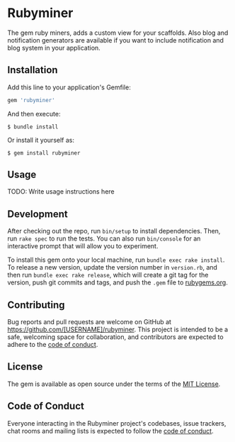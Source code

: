 # Rubyminer

The gem ruby miners, adds a custom view for your scaffolds. Also blog and notification generators are available if you want to include notification and blog system in your application.

## Installation

Add this line to your application's Gemfile:

```ruby
gem 'rubyminer'
```

And then execute:

    $ bundle install

Or install it yourself as:

    $ gem install rubyminer

## Usage

TODO: Write usage instructions here

## Development

After checking out the repo, run `bin/setup` to install dependencies. Then, run `rake spec` to run the tests. You can also run `bin/console` for an interactive prompt that will allow you to experiment.

To install this gem onto your local machine, run `bundle exec rake install`. To release a new version, update the version number in `version.rb`, and then run `bundle exec rake release`, which will create a git tag for the version, push git commits and tags, and push the `.gem` file to [rubygems.org](https://rubygems.org).

## Contributing

Bug reports and pull requests are welcome on GitHub at https://github.com/[USERNAME]/rubyminer. This project is intended to be a safe, welcoming space for collaboration, and contributors are expected to adhere to the [code of conduct](https://github.com/[USERNAME]/rubyminer/blob/master/CODE_OF_CONDUCT.md).


## License

The gem is available as open source under the terms of the [MIT License](https://opensource.org/licenses/MIT).

## Code of Conduct

Everyone interacting in the Rubyminer project's codebases, issue trackers, chat rooms and mailing lists is expected to follow the [code of conduct](https://github.com/[USERNAME]/rubyminer/blob/master/CODE_OF_CONDUCT.md).

